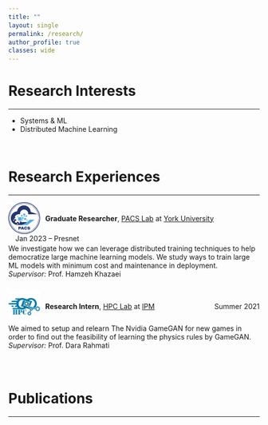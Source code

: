 ```yaml
---
title: ""
layout: single
permalink: /research/
author_profile: true
classes: wide
---
```


# Research Interests
---
- Systems & ML
- Distributed Machine Learning

<br>

# Research Experiences
---
<ul style="list-style-type: none; padding: 0;">
<li style="margin-bottom: 1.8em;">
  <div style="display: flex; justify-content: space-between; align-items: center; flex-wrap: wrap;">
    <div style="display: flex; align-items: center; gap: 10px;">
      <img src="/assets/images/company-logos/pacs.png" alt="PACS Logo" style="height: 64px; width: auto;">
      <div>
        <strong>Graduate Researcher</strong>, 
        <a href="https://pacs.eecs.yorku.ca/" target="_blank">PACS Lab</a> at <a href="https://yorku.ca/">York University</a>
      </div>
    </div>
    <div style="white-space: nowrap; margin-left: 1em; text-align: right;">Jan 2023 – Presnet</div>
  </div>
  <div style="margin-top: 0.2em;">
    We investigate how we can leverage distributed training techniques to help democratize large machine learning models. We study ways to train large ML models with minimum cost and maintenance in deployment.<br>
    <em>Supervisor:</em> Prof. Hamzeh Khazaei
  </div>
</li>



<li style="margin-bottom: 1.8em;">
  <div style="display: flex; justify-content: space-between; align-items: center; flex-wrap: wrap;">
    <div style="display: flex; align-items: center; gap: 10px;">
      <img src="/assets/images/company-logos/hpc.png" alt="HPC Logo" style="height: 64px; width: auto;">
      <div>
        <strong>Research Intern</strong>, 
        <a href="https://hpc.ipm.ac.ir/" target="_blank">HPC Lab</a> at <a href="https://ipm.ac.ir/">IPM</a>
      </div>
    </div>
    <div style="white-space: nowrap; margin-left: 1em; text-align: right;">Summer 2021</div>
  </div>
  <div style="margin-top: 0.2em;">
    We aimed to setup and relearn The Nvidia GameGAN for new games in order to find out the feasibility of learning the physics rules by GameGAN.<br>
    <em>Supervisor:</em> Prof. Dara Rahmati
  </div>
</li>
</ul>


<br>

# Publications
---